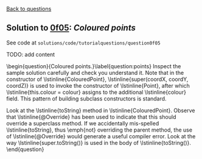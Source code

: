 [Back to questions](../README.md)

## Solution to [0f05](../questions/0f05): *Coloured points*

See code at `solutions/code/tutorialquestions/question0f05`

TODO: add content

\begin{question}{Coloured points.}\label{question:points}
Inspect the sample solution carefully and check you understand it.  Note that in the
constructor of \lstinline{ColouredPoint}, \lstinline{super(coordX, coordY, coordZ)} is used to invoke
the constructor of \lstinline{Point}, after which \lstinline{this.colour = colour}
assigns to the additional \lstinline{colour} field.  This pattern of building subclass
constructors is standard.

Look at the \lstinline{toString} method in \lstinline{ColouredPoint}.  Observe that
\lstinline{@Override} has been used to indicate that this should override a superclass
method.  If we accidentally mis-spelled \lstinline{toString}, thus \emph{not} overriding
the parent method, the use of \lstinline{@Override} would generate a useful compiler error.
Look at the way \lstinline{super.toString()} is used in the body of \lstinline{toString()}.
\end{question}

